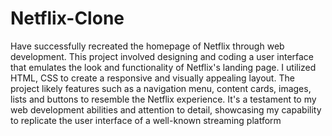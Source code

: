 # Netflix-Clone
Have successfully recreated the homepage of Netflix through web development. This project involved designing and coding a user interface that emulates the look and functionality of Netflix's landing page. I utilized HTML, CSS to create a responsive and visually appealing layout. The project likely features such as a navigation menu, content cards, images, lists and buttons to resemble the Netflix experience. It's a testament to my web development abilities and attention to detail, showcasing my capability to replicate the user interface of a well-known streaming platform
